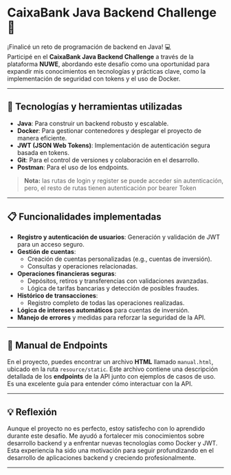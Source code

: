 # CaixaBank Java Backend Challenge 🚀

¡Finalicé un reto de programación de backend en Java! 💻  
Participé en el **CaixaBank Java Backend Challenge** a través de la plataforma **NUWE**, abordando este desafío como una oportunidad para expandir mis conocimientos en tecnologías y prácticas clave, como la implementación de seguridad con tokens y el uso de Docker.

---

## 🌟 Tecnologías y herramientas utilizadas

- **Java**: Para construir un backend robusto y escalable.
- **Docker**: Para gestionar contenedores y desplegar el proyecto de manera eficiente.
- **JWT (JSON Web Tokens)**: Implementación de autenticación segura basada en tokens.
- **Git**: Para el control de versiones y colaboración en el desarrollo.
- **Postman**: Para el uso de los endpoints.

> **Nota:** las rutas de login y register se puede acceder sin autenticación, pero, el resto de rutas tienen autenticación por bearer Token

---

## 📋 Funcionalidades implementadas

- **Registro y autenticación de usuarios**: Generación y validación de JWT para un acceso seguro.
- **Gestión de cuentas**:
  - Creación de cuentas personalizadas (e.g., cuentas de inversión).
  - Consultas y operaciones relacionadas.
- **Operaciones financieras seguras**:
  - Depósitos, retiros y transferencias con validaciones avanzadas.
  - Lógica de tarifas bancarias y detección de posibles fraudes.
- **Histórico de transacciones**:
  - Registro completo de todas las operaciones realizadas.
- **Lógica de intereses automáticos** para cuentas de inversión.
- **Manejo de errores** y medidas para reforzar la seguridad de la API.

---

## 📑 Manual de Endpoints

En el proyecto, puedes encontrar un archivo **HTML** llamado `manual.html`, ubicado en la ruta `resource/static`. Este archivo contiene una descripción detallada de los **endpoints** de la API junto con ejemplos de casos de uso. Es una excelente guía para entender cómo interactuar con la API.

---

## 💡 Reflexión

Aunque el proyecto no es perfecto, estoy satisfecho con lo aprendido durante este desafío. Me ayudó a fortalecer mis conocimientos sobre desarrollo backend y a enfrentar nuevas tecnologías como Docker y JWT. Esta experiencia ha sido una motivación para seguir profundizando en el desarrollo de aplicaciones backend y creciendo profesionalmente.

---
